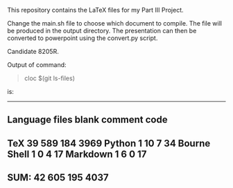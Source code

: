 
This repository contains the LaTeX files for my Part III Project.

Change the main.sh file to choose which document to compile.
The file will be produced in the output directory.
The presentation can then be converted to powerpoint using the convert.py script.

Candidate 8205R.

Output of command:

> cloc $(git ls-files)

is:

-------------------------------------------------------------------------------
Language                     files          blank        comment           code
-------------------------------------------------------------------------------
TeX                             39            589            184           3969
Python                           1             10              7             34
Bourne Shell                     1              0              4             17
Markdown                         1              6              0             17
-------------------------------------------------------------------------------
SUM:                            42            605            195           4037
-------------------------------------------------------------------------------
